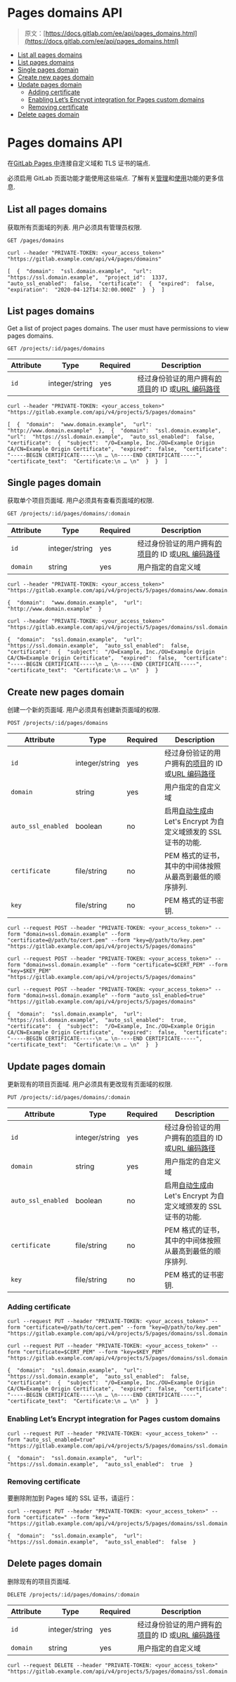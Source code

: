 # Pages domains API

> 原文：[https://docs.gitlab.com/ee/api/pages_domains.html](https://docs.gitlab.com/ee/api/pages_domains.html)

*   [List all pages domains](#list-all-pages-domains)
*   [List pages domains](#list-pages-domains)
*   [Single pages domain](#single-pages-domain)
*   [Create new pages domain](#create-new-pages-domain)
*   [Update pages domain](#update-pages-domain)
    *   [Adding certificate](#adding-certificate)
    *   [Enabling Let’s Encrypt integration for Pages custom domains](#enabling-lets-encrypt-integration-for-pages-custom-domains)
    *   [Removing certificate](#removing-certificate)
*   [Delete pages domain](#delete-pages-domain)

# Pages domains API[](#pages-domains-api "Permalink")

在[GitLab Pages 中](https://about.gitlab.com/stages-devops-lifecycle/pages/)连接自定义域和 TLS 证书的端点.

必须启用 GitLab 页面功能才能使用这些端点. 了解有关[管理](../administration/pages/index.html)和[使用](../user/project/pages/index.html)功能的更多信息.

## List all pages domains[](#list-all-pages-domains "Permalink")

获取所有页面域的列表. 用户必须具有管理员权限.

```
GET /pages/domains 
```

```
curl --header "PRIVATE-TOKEN: <your_access_token>" "https://gitlab.example.com/api/v4/pages/domains" 
```

```
[  {  "domain":  "ssl.domain.example",  "url":  "https://ssl.domain.example",  "project_id":  1337,  "auto_ssl_enabled":  false,  "certificate":  {  "expired":  false,  "expiration":  "2020-04-12T14:32:00.000Z"  }  }  ] 
```

## List pages domains[](#list-pages-domains "Permalink")

Get a list of project pages domains. The user must have permissions to view pages domains.

```
GET /projects/:id/pages/domains 
```

| Attribute | Type | Required | Description |
| --- | --- | --- | --- |
| `id` | integer/string | yes | 经过身份验证的用户拥有[的项目](README.html#namespaced-path-encoding)的 ID 或[URL 编码路径](README.html#namespaced-path-encoding) |

```
curl --header "PRIVATE-TOKEN: <your_access_token>" "https://gitlab.example.com/api/v4/projects/5/pages/domains" 
```

```
[  {  "domain":  "www.domain.example",  "url":  "http://www.domain.example"  },  {  "domain":  "ssl.domain.example",  "url":  "https://ssl.domain.example",  "auto_ssl_enabled":  false,  "certificate":  {  "subject":  "/O=Example, Inc./OU=Example Origin CA/CN=Example Origin Certificate",  "expired":  false,  "certificate":  "-----BEGIN CERTIFICATE-----\n … \n-----END CERTIFICATE-----",  "certificate_text":  "Certificate:\n … \n"  }  }  ] 
```

## Single pages domain[](#single-pages-domain "Permalink")

获取单个项目页面域. 用户必须具有查看页面域的权限.

```
GET /projects/:id/pages/domains/:domain 
```

| Attribute | Type | Required | Description |
| --- | --- | --- | --- |
| `id` | integer/string | yes | 经过身份验证的用户拥有[的项目](README.html#namespaced-path-encoding)的 ID 或[URL 编码路径](README.html#namespaced-path-encoding) |
| `domain` | string | yes | 用户指定的自定义域 |

```
curl --header "PRIVATE-TOKEN: <your_access_token>" "https://gitlab.example.com/api/v4/projects/5/pages/domains/www.domain.example" 
```

```
{  "domain":  "www.domain.example",  "url":  "http://www.domain.example"  } 
```

```
curl --header "PRIVATE-TOKEN: <your_access_token>" "https://gitlab.example.com/api/v4/projects/5/pages/domains/ssl.domain.example" 
```

```
{  "domain":  "ssl.domain.example",  "url":  "https://ssl.domain.example",  "auto_ssl_enabled":  false,  "certificate":  {  "subject":  "/O=Example, Inc./OU=Example Origin CA/CN=Example Origin Certificate",  "expired":  false,  "certificate":  "-----BEGIN CERTIFICATE-----\n … \n-----END CERTIFICATE-----",  "certificate_text":  "Certificate:\n … \n"  }  } 
```

## Create new pages domain[](#create-new-pages-domain "Permalink")

创建一个新的页面域. 用户必须具有创建新页面域的权限.

```
POST /projects/:id/pages/domains 
```

| Attribute | Type | Required | Description |
| --- | --- | --- | --- |
| `id` | integer/string | yes | 经过身份验证的用户拥有[的项目](README.html#namespaced-path-encoding)的 ID 或[URL 编码路径](README.html#namespaced-path-encoding) |
| `domain` | string | yes | 用户指定的自定义域 |
| `auto_ssl_enabled` | boolean | no | 启用[自动生成](../user/project/pages/custom_domains_ssl_tls_certification/lets_encrypt_integration.html)由 Let's Encrypt 为自定义域颁发的 SSL 证书的功能. |
| `certificate` | file/string | no | PEM 格式的证书，其中的中间体按照从最高到最低的顺序排列. |
| `key` | file/string | no | PEM 格式的证书密钥. |

```
curl --request POST --header "PRIVATE-TOKEN: <your_access_token>" --form "domain=ssl.domain.example" --form "certificate=@/path/to/cert.pem" --form "key=@/path/to/key.pem" "https://gitlab.example.com/api/v4/projects/5/pages/domains" 
```

```
curl --request POST --header "PRIVATE-TOKEN: <your_access_token>" --form "domain=ssl.domain.example" --form "certificate=$CERT_PEM" --form "key=$KEY_PEM" "https://gitlab.example.com/api/v4/projects/5/pages/domains" 
```

```
curl --request POST --header "PRIVATE-TOKEN: <your_access_token>" --form "domain=ssl.domain.example" --form "auto_ssl_enabled=true" "https://gitlab.example.com/api/v4/projects/5/pages/domains" 
```

```
{  "domain":  "ssl.domain.example",  "url":  "https://ssl.domain.example",  "auto_ssl_enabled":  true,  "certificate":  {  "subject":  "/O=Example, Inc./OU=Example Origin CA/CN=Example Origin Certificate",  "expired":  false,  "certificate":  "-----BEGIN CERTIFICATE-----\n … \n-----END CERTIFICATE-----",  "certificate_text":  "Certificate:\n … \n"  }  } 
```

## Update pages domain[](#update-pages-domain "Permalink")

更新现有的项目页面域. 用户必须具有更改现有页面域的权限.

```
PUT /projects/:id/pages/domains/:domain 
```

| Attribute | Type | Required | Description |
| --- | --- | --- | --- |
| `id` | integer/string | yes | 经过身份验证的用户拥有[的项目](README.html#namespaced-path-encoding)的 ID 或[URL 编码路径](README.html#namespaced-path-encoding) |
| `domain` | string | yes | 用户指定的自定义域 |
| `auto_ssl_enabled` | boolean | no | 启用[自动生成](../user/project/pages/custom_domains_ssl_tls_certification/lets_encrypt_integration.html)由 Let's Encrypt 为自定义域颁发的 SSL 证书的功能. |
| `certificate` | file/string | no | PEM 格式的证书，其中的中间体按照从最高到最低的顺序排列. |
| `key` | file/string | no | PEM 格式的证书密钥. |

### Adding certificate[](#adding-certificate "Permalink")

```
curl --request PUT --header "PRIVATE-TOKEN: <your_access_token>" --form "certificate=@/path/to/cert.pem" --form "key=@/path/to/key.pem" "https://gitlab.example.com/api/v4/projects/5/pages/domains/ssl.domain.example" 
```

```
curl --request PUT --header "PRIVATE-TOKEN: <your_access_token>" --form "certificate=$CERT_PEM" --form "key=$KEY_PEM" "https://gitlab.example.com/api/v4/projects/5/pages/domains/ssl.domain.example" 
```

```
{  "domain":  "ssl.domain.example",  "url":  "https://ssl.domain.example",  "auto_ssl_enabled":  false,  "certificate":  {  "subject":  "/O=Example, Inc./OU=Example Origin CA/CN=Example Origin Certificate",  "expired":  false,  "certificate":  "-----BEGIN CERTIFICATE-----\n … \n-----END CERTIFICATE-----",  "certificate_text":  "Certificate:\n … \n"  }  } 
```

### Enabling Let’s Encrypt integration for Pages custom domains[](#enabling-lets-encrypt-integration-for-pages-custom-domains "Permalink")

```
curl --request PUT --header "PRIVATE-TOKEN: <your_access_token>" --form "auto_ssl_enabled=true" "https://gitlab.example.com/api/v4/projects/5/pages/domains/ssl.domain.example" 
```

```
{  "domain":  "ssl.domain.example",  "url":  "https://ssl.domain.example",  "auto_ssl_enabled":  true  } 
```

### Removing certificate[](#removing-certificate "Permalink")

要删除附加到 Pages 域的 SSL 证书，请运行：

```
curl --request PUT --header "PRIVATE-TOKEN: <your_access_token>" --form "certificate=" --form "key=" "https://gitlab.example.com/api/v4/projects/5/pages/domains/ssl.domain.example" 
```

```
{  "domain":  "ssl.domain.example",  "url":  "https://ssl.domain.example",  "auto_ssl_enabled":  false  } 
```

## Delete pages domain[](#delete-pages-domain "Permalink")

删除现有的项目页面域.

```
DELETE /projects/:id/pages/domains/:domain 
```

| Attribute | Type | Required | Description |
| --- | --- | --- | --- |
| `id` | integer/string | yes | 经过身份验证的用户拥有[的项目](README.html#namespaced-path-encoding)的 ID 或[URL 编码路径](README.html#namespaced-path-encoding) |
| `domain` | string | yes | 用户指定的自定义域 |

```
curl --request DELETE --header "PRIVATE-TOKEN: <your_access_token>" "https://gitlab.example.com/api/v4/projects/5/pages/domains/ssl.domain.example" 
```